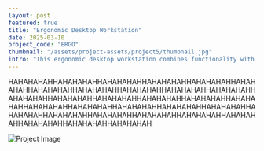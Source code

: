 ```yaml
---
layout: post
featured: true
title: "Ergonomic Desktop Workstation"
date: 2025-03-10
project_code: "ERGO"
thumbnail: "/assets/project-assets/project5/thumbnail.jpg"
intro: "This ergonomic desktop workstation combines functionality with sleek industrial design. Adjustable components and integrated cable management create a clean aesthetic while promoting proper posture."
---
```


HAHAHAHAHHAHAHAHAHHAHAHAHAHHAHAHAHAHHAHAHAHAHHAHAHAHAHHAHAHAHAHHAHAHAHAHHAHAHAHAHHAHAHAHAHHAHAHAHAHHAHAHAHAHHAHAHAHAHHAHAHAHAHHAHAHAHAHHAHAHAHAHHAHAHAHAHHAHAHAHAHHAHAHAHAHHAHAHAHAHHAHAHAHAHHAHAHAHAHHAHAHAHAHHAHAHAHAHHAHAHAHAHHAHAHAHAHHAHAHAHAHHAHAHAHAHHAHAHAHAHHAHAHAHAHHAHAHAHAH

![Project Image](https://source.unsplash.com/random/800x600/?workstation)
